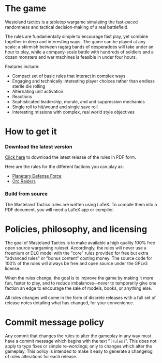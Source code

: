 # The game
Wasteland tactics is a tabletop wargame simulating the fast-paced randomness and tactical decision-making of a real battlefield.

The rules are fundamentally simple to encourage fast play, yet combine together in deep and interesting ways. The game can be played at any scale: a skirmish between ragtag bands of desperadoes will take under an hour to play, while a company-scale battle with hundreds of soldiers and a dozen monsters and war machines is feasible in under four hours.

Features include:
- Compact set of basic rules that interact in complex ways
- Engaging and technically interesting player choices rather than endless sterile die rolling
- Alternating unit activation
- Reactions
- Sophisticated leadership, morale, and unit suppression mechanics
- Single roll to hit/wound and single save roll
- Interesting missions with complex, real world style objectives


# How to get it

### Download the latest version
[Click here](https://github.com/Pointedstick/wasteland-tactics/releases/latest/download/Rules.pdf) to download the latest release of the rules in PDF form.

Here are the rules for the different factions you can play as:
- [Planetary Defense Force](https://github.com/Pointedstick/wasteland-tactics/releases/latest/download/Planetary_Defense_Force.pdf)
- [Orc Raiders](https://github.com/Pointedstick/wasteland-tactics/releases/latest/download/Orc_Raiders.pdf)

### Build from source
The Wasteland Tactics rules are written using LaTeX. To compile them into a PDF document, you will need a LaTeX app or compiler.


# Policies, philosophy, and licensing
The goal of Wasteland Tactics is to make available a high quality 100% free open source wargaming ruleset. Accordingly, the rules will never use a freemium or DLC model with the "core" rules provided for free but extra "advanced rules" or "bonus content" costing money. The source code for 100% of the rules will always be free and open source under the GPLv3 license.

When the rules change, the goal is to improve the game by making it more fun, faster to play, and to reduce imbalances--never to temporarily give one faction an edge to encourage the sale of models, books, or anything else.

All rules changes will come in the form of discrete releases with a full set of release notes detailing what has changed, for your convenience.


# Commit message policy
Any commit that changes the rules to alter the gameplay in any way must have a commit message which begins with the text "`[rules]`". This does not apply to typo fixes or simple re-wordings; only to changes which alter the gameplay. This policy is intended to make it easy to generate a changelog of rules alterations for each release.
